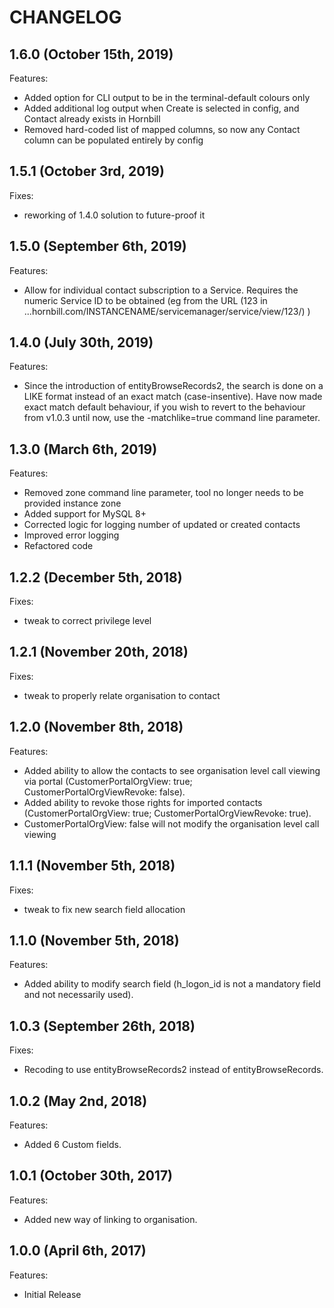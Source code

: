 # CHANGELOG

## 1.6.0 (October 15th, 2019)

Features:

- Added option for CLI output to be in the terminal-default colours only
- Added additional log output when Create is selected in config, and Contact already exists in Hornbill
- Removed hard-coded list of mapped columns, so now any Contact column can be populated entirely by config

## 1.5.1 (October 3rd, 2019)

Fixes:

- reworking of 1.4.0 solution to future-proof it

## 1.5.0 (September 6th, 2019)

Features:

- Allow for individual contact subscription to a Service. Requires the numeric Service ID to be obtained (eg from the URL (123 in ...hornbill.com/INSTANCENAME/servicemanager/service/view/123/) )

## 1.4.0 (July 30th, 2019)

Features:

- Since the introduction of entityBrowseRecords2, the search is done on a LIKE format instead of an exact match (case-insentive). Have now made exact match default behaviour, if you wish to revert to the behaviour from v1.0.3 until now, use the -matchlike=true command line parameter.

## 1.3.0 (March 6th, 2019)

Features:

- Removed zone command line parameter, tool no longer needs to be provided instance zone
- Added support for MySQL 8+
- Corrected logic for logging number of updated or created contacts
- Improved error logging
- Refactored code

## 1.2.2 (December 5th, 2018)

Fixes:

  - tweak to correct privilege level

## 1.2.1 (November 20th, 2018)

Fixes:

  - tweak to properly relate organisation to contact

## 1.2.0 (November 8th, 2018)

Features:

  - Added ability to allow the contacts to see organisation level call viewing via portal (CustomerPortalOrgView: true; CustomerPortalOrgViewRevoke: false).
  - Added ability to revoke those rights for imported contacts  (CustomerPortalOrgView: true; CustomerPortalOrgViewRevoke: true).
  - CustomerPortalOrgView: false will not modify the organisation level call viewing

## 1.1.1 (November 5th, 2018)

Fixes:

  - tweak to fix new search field allocation

## 1.1.0 (November 5th, 2018)

Features:

  - Added ability to modify search field (h_logon_id is not a mandatory field and not necessarily used).

## 1.0.3 (September 26th, 2018)

Fixes:

  - Recoding to use entityBrowseRecords2 instead of entityBrowseRecords.

## 1.0.2 (May 2nd, 2018)

Features:

  - Added 6 Custom fields.

## 1.0.1 (October 30th, 2017)

Features:

  - Added new way of linking to organisation.

## 1.0.0 (April 6th, 2017)

Features:

  - Initial Release
